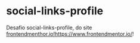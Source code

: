 # social-links-profile
Desafio social-links-profile, do site [frontendmenthor.io!](https://www.frontendmentor.io/)https://www.frontendmentor.io/!

